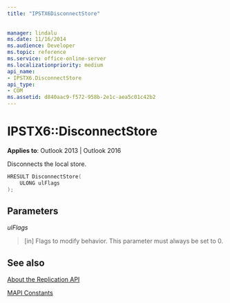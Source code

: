 ```yaml
---
title: "IPSTX6DisconnectStore"
 
 
manager: lindalu
ms.date: 11/16/2014
ms.audience: Developer
ms.topic: reference
ms.service: office-online-server
ms.localizationpriority: medium
api_name:
- IPSTX6.DisconnectStore
api_type:
- COM
ms.assetid: d840aac9-f572-958b-2e1c-aea5c01c42b2
---
```


# IPSTX6::DisconnectStore

  
  
**Applies to**: Outlook 2013 | Outlook 2016 
  
Disconnects the local store.
  
```cpp
HRESULT DisconnectStore( 
    ULONG ulFlags 
);
```

## Parameters

 _ulFlags_
  
> [in] Flags to modify behavior. This parameter must always be set to 0. 
    
## See also



[About the Replication API](about-the-replication-api.md)
  
[MAPI Constants](mapi-constants.md)

